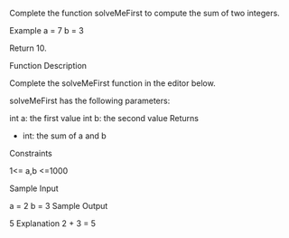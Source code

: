 Complete the function solveMeFirst to compute the sum of two integers.

Example
a = 7
b = 3

Return 10.

Function Description

Complete the solveMeFirst function in the editor below.

solveMeFirst has the following parameters:

int a: the first value
int b: the second value
Returns
- int: the sum of a and b

Constraints

1<= a,b <=1000

Sample Input

a = 2
b = 3
Sample Output

5
Explanation
2 + 3 = 5 